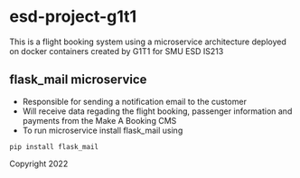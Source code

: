 # esd-project-g1t1


This is a flight booking system using a microservice architecture deployed on docker containers 
created by G1T1 for SMU ESD IS213 

## flask_mail microservice
- Responsible for sending a notification email to the customer
- Will receive data regading the flight booking, passenger information and payments from the Make A Booking CMS
- To run microservice install flask_mail using

`pip install flask_mail`




Copyright 2022
